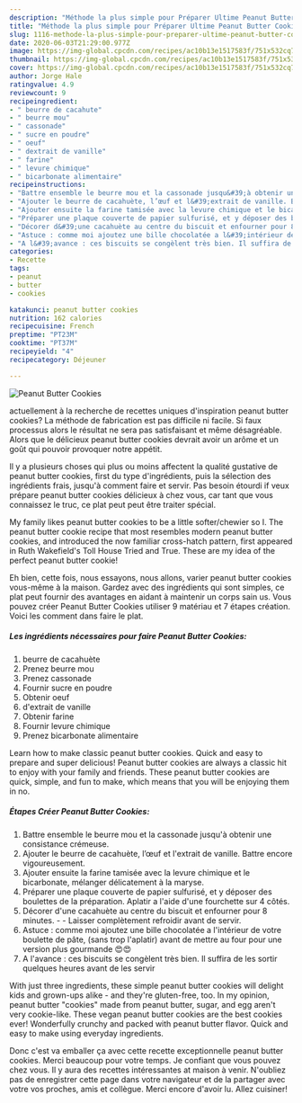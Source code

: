 ```yaml
---
description: "Méthode la plus simple pour Préparer Ultime Peanut Butter Cookies"
title: "Méthode la plus simple pour Préparer Ultime Peanut Butter Cookies"
slug: 1116-methode-la-plus-simple-pour-preparer-ultime-peanut-butter-cookies
date: 2020-06-03T21:29:00.977Z
image: https://img-global.cpcdn.com/recipes/ac10b13e1517583f/751x532cq70/peanut-butter-cookies-photo-principale-de-la-recette.jpg
thumbnail: https://img-global.cpcdn.com/recipes/ac10b13e1517583f/751x532cq70/peanut-butter-cookies-photo-principale-de-la-recette.jpg
cover: https://img-global.cpcdn.com/recipes/ac10b13e1517583f/751x532cq70/peanut-butter-cookies-photo-principale-de-la-recette.jpg
author: Jorge Hale
ratingvalue: 4.9
reviewcount: 9
recipeingredient:
- " beurre de cacahute"
- " beurre mou"
- " cassonade"
- " sucre en poudre"
- " oeuf"
- " dextrait de vanille"
- " farine"
- " levure chimique"
- " bicarbonate alimentaire"
recipeinstructions:
- "Battre ensemble le beurre mou et la cassonade jusqu&#39;à obtenir une consistance crémeuse."
- "Ajouter le beurre de cacahuète, l’œuf et l&#39;extrait de vanille. Battre encore vigoureusement."
- "Ajouter ensuite la farine tamisée avec la levure chimique et le bicarbonate, mélanger délicatement à la maryse."
- "Préparer une plaque couverte de papier sulfurisé, et y déposer des boulettes de la préparation. Aplatir a l&#39;aide d&#39;une fourchette sur 4 côtés."
- "Décorer d&#39;une cacahuète au centre du biscuit et enfourner pour 8 minutes.  Laisser complètement refroidir avant de servir."
- "Astuce : comme moi ajoutez une bille chocolatée a l&#39;intérieur de votre boulette de pâte, (sans trop l&#39;aplatir) avant de mettre au four pour une version plus gourmande 😍😍"
- "A l&#39;avance : ces biscuits se congèlent très bien. Il suffira de les sortir quelques heures avant de les servir"
categories:
- Recette
tags:
- peanut
- butter
- cookies

katakunci: peanut butter cookies 
nutrition: 162 calories
recipecuisine: French
preptime: "PT23M"
cooktime: "PT37M"
recipeyield: "4"
recipecategory: Déjeuner

---
```



![Peanut Butter Cookies](https://img-global.cpcdn.com/recipes/ac10b13e1517583f/751x532cq70/peanut-butter-cookies-photo-principale-de-la-recette.jpg)

actuellement à la recherche de recettes uniques d'inspiration peanut butter cookies? La méthode de fabrication est pas difficile ni facile. Si faux processus alors le résultat ne sera pas satisfaisant et même désagréable. Alors que le délicieux peanut butter cookies devrait avoir un arôme et un goût qui pouvoir provoquer notre appétit.

Il y a plusieurs choses qui plus ou moins affectent la qualité gustative de peanut butter cookies, first du type d'ingrédients, puis la sélection des ingrédients frais, jusqu'à comment faire et servir. Pas besoin étourdi if veux prépare peanut butter cookies délicieux à chez vous, car tant que vous connaissez le truc, ce plat peut peut être traiter spécial.

My family likes peanut butter cookies to be a little softer/chewier so I. The peanut butter cookie recipe that most resembles modern peanut butter cookies, and introduced the now familiar cross-hatch pattern, first appeared in Ruth Wakefield&#39;s Toll House Tried and True. These are my idea of the perfect peanut butter cookie!


Eh bien, cette fois, nous essayons, nous allons, varier peanut butter cookies vous-même à la maison. Gardez avec des ingrédients qui sont simples, ce plat peut fournir des avantages en aidant à maintenir un corps sain us. Vous pouvez créer Peanut Butter Cookies utiliser 9 matériau et 7 étapes création. Voici les comment dans faire le plat.

<!--inarticleads1-->

##### Les ingrédients nécessaires pour faire Peanut Butter Cookies:

1.   beurre de cacahuète
1. Prenez  beurre mou
1. Prenez  cassonade
1. Fournir  sucre en poudre
1. Obtenir  oeuf
1.   d&#39;extrait de vanille
1. Obtenir  farine
1. Fournir  levure chimique
1. Prenez  bicarbonate alimentaire


Learn how to make classic peanut butter cookies. Quick and easy to prepare and super delicious! Peanut butter cookies are always a classic hit to enjoy with your family and friends. These peanut butter cookies are quick, simple, and fun to make, which means that you will be enjoying them in no. 

<!--inarticleads2-->

##### Étapes Créer Peanut Butter Cookies:

1. Battre ensemble le beurre mou et la cassonade jusqu&#39;à obtenir une consistance crémeuse.
1. Ajouter le beurre de cacahuète, l’œuf et l&#39;extrait de vanille. Battre encore vigoureusement.
1. Ajouter ensuite la farine tamisée avec la levure chimique et le bicarbonate, mélanger délicatement à la maryse.
1. Préparer une plaque couverte de papier sulfurisé, et y déposer des boulettes de la préparation. Aplatir a l&#39;aide d&#39;une fourchette sur 4 côtés.
1. Décorer d&#39;une cacahuète au centre du biscuit et enfourner pour 8 minutes. -  - Laisser complètement refroidir avant de servir.
1. Astuce : comme moi ajoutez une bille chocolatée a l&#39;intérieur de votre boulette de pâte, (sans trop l&#39;aplatir) avant de mettre au four pour une version plus gourmande 😍😍
1. A l&#39;avance : ces biscuits se congèlent très bien. Il suffira de les sortir quelques heures avant de les servir


With just three ingredients, these simple peanut butter cookies will delight kids and grown-ups alike - and they&#39;re gluten-free, too. In my opinion, peanut butter &#34;cookies&#34; made from peanut butter, sugar, and egg aren&#39;t very cookie-like. These vegan peanut butter cookies are the best cookies ever! Wonderfully crunchy and packed with peanut butter flavor. Quick and easy to make using everyday ingredients. 


Donc c'est va emballer ça avec cette recette exceptionnelle peanut butter cookies. Merci beaucoup pour votre temps. Je confiant que vous pouvez chez vous. Il y aura des recettes  intéressantes at maison à venir. N'oubliez pas de enregistrer cette page dans votre navigateur et de la partager avec votre vos proches, amis et collègue. Merci encore d'avoir lu. Allez cuisiner!
